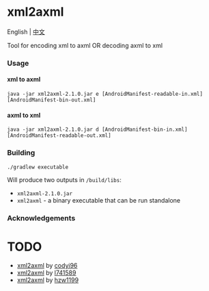 # xml2axml

English | [中文](README_zh-CN.md)

Tool for encoding xml to axml OR decoding axml to xml

### Usage

#### xml to axml  
``` shell
java -jar xml2axml-2.1.0.jar e [AndroidManifest-readable-in.xml] [AndroidManifest-bin-out.xml]
```

#### axml to xml
``` shell
java -jar xml2axml-2.1.0.jar d [AndroidManifest-bin-in.xml] [AndroidManifest-readable-out.xml]
```

### Building

```bash
./gradlew executable
```

Will produce two outputs in `/build/libs`:
- `xml2axml-2.1.0.jar`
- `xml2axml` - a binary executable that can be run standalone

### Acknowledgements
# TODO
- [xml2axml](https://github.com/codyi96/xml2axml) by [codyi96](https://github.com/codyi96)
- [xml2axml](https://github.com/l741589/xml2axml) by [l741589](https://github.com/l741589)
- [xml2axml](https://github.com/hzw1199/xml2axml) by [hzw1199](https://github.com/hzw1199)
